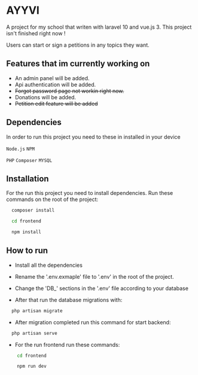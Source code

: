 
# AYYVI

A project for my school that writen with laravel 10 and vue.js 3. This project isn't finished right now !

Users can start or sign a petitions in any topics they want.



## Features that im currently working on

- An admin panel will be added.
- Api authentication will be added.
- ~~Forgot password page not workin right now.~~
- Donations will be added.
- ~~Petition edit feature will be added~~


  
## Dependencies

In order to run this project you need to these in installed in your device 

`Node.js`
`NPM`

`PHP`
`Composer` `MYSQL`

  
## Installation

For the run this project you need to install dependencies. Run these commands on the root of the project:

```bash 
  composer install
```
```bash 
  cd frontend
```
```bash 
  npm install
```
    
## How to run

- Install all the dependencies

- Rename the '.env.exmaple' file to '.env' in the root of the project.
- Change the 'DB_' sections in the '.env' file according to your database 
- After that run the database migrations with:

```bash
  php artisan migrate
```

- After migration completed run this command for start backend:

```bash
  php artisan serve
```

- For the run frontend run these commands:
```bash
    cd frontend
```
```bash
    npm run dev
```

  
